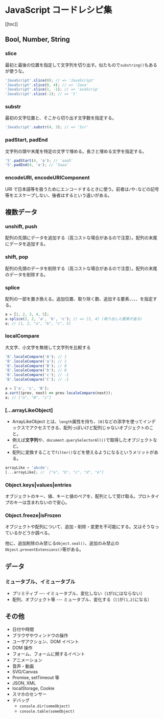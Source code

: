 # JavaScript コードレシピ集

[[toc]]

## Bool, Number, String

### slice

最初と最後の位置を指定して文字列を切り出す。似たもので`substring()`もあるが使うな。

```js
'JavaScript'.slice(0); // => 'JavaScript'
'JavaScript'.slice(0, 4); // => 'Java'
'JavaScript'.slice(1, -1); // => 'avaScrip'
'JavaScript'.slice(-1); // => 't'
```

### substr

最初の文字位置と、そこから切り出す文字数を指定する。

```js
'JavaScript'.substr(4, 3); // => 'Scr'
```

### padStart, padEnd

文字列の頭や末尾を特定の文字で埋める。長さと埋める文字を指定する。

```js
'5'.padStart(4, 'a'); // 'aaa5'
'5'.padEnd(4, 'a'); // '5aaa'
```

### encodeURI, encodeURIComponent

URI で日本語等を扱うためにエンコードするときに使う。前者は`/`や`:`などの記号等をエスケープしない、後者はするという違いがある。

## 複数データ

### unshift, push

配列の先頭にデータを追加する（高コストな場合があるので注意）。配列の末尾にデータを追加する。

### shift, pop

配列の先頭のデータを削除する（高コストな場合があるので注意）。配列の末尾のデータを削除する。

### splice

配列の一部を置き換える。追加位置、取り除く数、追加する要素、、、、を指定する。

```js
a = [1, 2, 3, 4, 5];
a.splice(2, 2, 'a', 'b', 'c'); // => [3, 4] (取り出した要素が返る)
a; // [1, 2, "a", "b", "c", 5]
```

### localCompare

大文字、小文字を無視して文字列を比較する

```js
'B'.localeCompare('A'); // 1
'B'.localeCompare('a'); // 1
'B'.localeCompare('B'); // 0
'B'.localeCompare('b'); // 0
'B'.localeCompare('c'); // -1
'B'.localeCompare('C'); // -1

a = ['a', 'c', 'B'];
a.sort((prev, next) => prev.localeCompare(next));
a; // ["a", "B", "c"]
```

### [...arrayLikeObject]

- ArrayLikeObject とは、`length`属性を持ち、`[0]`などの添字を使ってインデックスでアクセスできる、配列っぽいけど配列じゃないオブジェクトのこと。
- 例えば**文字列**や、`document.querySelectorAll()`で取得したオブジェクトなど。
- 配列に変換することで`filter()`などを使えるようになるというメリットがある。

```js
arrayLike = 'abcde';
[...arrayLike]; //  ["a", "b", "c", "d", "e"]
```

### Object.keys|values|entries

オブジェクトのキー、値、キーと値のペアを、配列として受け取る。プロトタイプのキーは含まれないので安心。

### Object.freeze|isFrozen

オブジェクトや配列について、追加・削除・変更を不可能にする。又はそうなっているかどうか調べる。

他に、追加削除のみ禁じる`Object.seal()`、追加のみ禁止の`Object.preventExtensions()`等がある。

## データ

### ミュータブル、イミュータブル

- プリミティブ --- イミュータブル、変化しない（`1`が`2`にはならない）
- 配列、オブジェクト等 --- ミュータブル、変化する（`[]`が`[1,2]`になる）

## その他

- 日付や時間
- ブラウザやウィンドウの操作
- ユーザアクション、DOM イベント
- DOM 操作
- フォーム、フォームに関するイベント
- アニメーション
- 音声・動画
- SVG/Canvas
- Promise, setTimeout 等
- JSON, XML
- localStorage, Cookie
- スマホのセンサー
- デバッグ
  - `console.dir(someObject)`
  - `console.table(someObject)`
